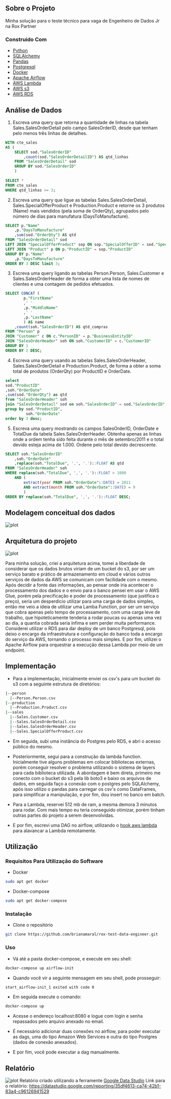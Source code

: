 ## Sobre o Projeto 
Minha solução para o teste técnico para vaga de Engenheiro de Dados Jr na Rox Partner

### Construido Com
* [Python](https://www.python.org/)
* [SQLAlchemy](https://www.sqlalchemy.org/)
* [Pandas](https://pandas.pydata.org/)
* [Postgresql](https://www.postgresql.org/)
* [Docker](https://www.docker.com/)
* [Apache Airflow](https://airflow.apache.org/)
* [AWS Lambda](https://aws.amazon.com/pt/lambda/?nc2=type_a)
* [AWS s3](https://aws.amazon.com/pt/s3/?nc2=type_a)
* [AWS RDS](https://aws.amazon.com/pt/rds/?nc2=type_a)

## Análise de Dados
1. Escreva uma query que retorna a quantidade de linhas na tabela Sales.SalesOrderDetail pelo campo SalesOrderID, desde que tenham pelo menos três linhas de detalhes.
```sql
WITH cte_sales
AS (
	SELECT sod."SalesOrderID"
		,count(sod."SalesOrderDetailID") AS qtd_linhas
	FROM "SalesOrderDetail" sod
	GROUP BY sod."SalesOrderID"
	)
	
SELECT *
FROM cte_sales
WHERE qtd_linhas >= 3;
```
2. Escreva uma query que ligue as tabelas Sales.SalesOrderDetail, Sales.SpecialOfferProduct e Production.Product e retorne os 3 produtos (Name) mais vendidos (pela soma de OrderQty), agrupados pelo número de dias para manufatura (DaysToManufacture).
```sql
SELECT p."Name"
	,p."DaysToManufacture"
	,sum(sod."OrderQty") AS qtd
FROM "SalesOrderDetail" sod
LEFT JOIN "SpecialOfferProduct" sop ON sop."SpecialOfferID" = sod."SpecialOfferID"
LEFT JOIN "Product" p ON p."ProductID" = sop."ProductID"
GROUP BY p."Name"
	,p."DaysToManufacture"
ORDER BY 3 DESC limit 3;
```
3. Escreva uma query ligando as tabelas Person.Person, Sales.Customer e Sales.SalesOrderHeader de forma a obter uma lista de nomes de clientes e uma contagem de pedidos efetuados.

```sql
SELECT CONCAT (
		p."FirstName"
		,' '
		,p."MiddleName"
		,' '
		,p."LastName"
		) AS name
	,count(soh."SalesOrderID") AS qtd_compras
FROM "Person" p
JOIN "Customer" c ON c."PersonID" = p."BusinessEntityID"
JOIN "SalesOrderHeader" soh ON soh."CustomerID" = c."CustomerID"
GROUP BY 1
ORDER BY 2 DESC;
```
4.	Escreva uma query usando as tabelas Sales.SalesOrderHeader, Sales.SalesOrderDetail e Production.Product, de forma a obter a soma total de produtos (OrderQty) por ProductID e OrderDate.
```sql
select
sod."ProductID"
,soh."OrderDate"
,sum(sod."OrderQty") as qtd
from "SalesOrderHeader" soh 
join "SalesOrderDetail" sod on soh."SalesOrderID" = sod."SalesOrderID"
group by sod."ProductID",
		 soh."OrderDate"
order by 3 desc;
```
5.	Escreva uma query mostrando os campos SalesOrderID, OrderDate e TotalDue da tabela Sales.SalesOrderHeader. Obtenha apenas as linhas onde a ordem tenha sido feita durante o mês de setembro/2011 e o total devido esteja acima de 1.000. Ordene pelo total devido decrescente.
```sql
SELECT soh."SalesOrderID"
	,soh."OrderDate"
	,replace(soh."TotalDue", ',', '.')::FLOAT AS qtd
FROM "SalesOrderHeader" soh
WHERE replace(soh."TotalDue", ',', '.')::FLOAT > 1000
	AND (
		extract(year FROM soh."OrderDate"::DATE) = 2011
		AND extract(month FROM soh."OrderDate"::DATE) = 9
		)
ORDER BY replace(soh."TotalDue", ',', '.')::FLOAT DESC;
```
## Modelagem conceitual dos dados
![plot](./src/diagrama.png)

## Arquitetura do projeto
![plot](./src/arquitetura.png)

Para minha solução, criei a arquitetura acima, tomei a liberdade de considerar que os dados brutos viriam de um bucket do s3, por ser um serviço barato e prático de armazenamento em cloud
e vários outros serviços de dados da AWS se comunicam com facilidade com o mesmo. Após decidir a fonte das informações, ao pensar onde iria acontecer o processamento dos dados e o envio para o banco
pensei em usar o AWS Glue, porém pela precificação e poder de processamento (que justifica o preço), seria um desperdicio utilizar para uma carga de dados simples, então me veio a ideia de utilizar uma Lamba Function,
por ser um serviço que cobra apenas pelo tempo de processamento, com uma carga leve de trabalho, que hipoteticamente tenderia a rodar poucas ou apenas uma vez ao dia, a quantia cobrada seria ínfima e sem perder muita performance.
Considerei utilizar o RDS para dar deploy de um banco Postgresql, pois deixo o encargo da infraestrutura e configuração do banco toda a encargo do serviço da AWS, tornando o processo mais simples. E por fim, utilizei o Apache Airflow para orquestrar a execução dessa Lambda por meio de um endpoint.

## Implementação

* Para a implementação, inicialmente enviei os csv's para um bucket do s3 com a seguinte estrutura de diretórios:
```sh
|--person
  |--Person.Person.csv
|--production
  |--Production.Product.csv
|--sales
  |--Sales.Customer.csv
  |--Sales.SalesOrderDetail.csv
  |--Sales.SalesOrderHeader.csv
  |--Sales.SpecialOfferProduct.csv
```

* Em seguida, subi uma instância do Postgres pelo RDS, e abri o acesso público do mesmo.

* Posteriormente, segui para a construção da lambda function. Inicialmente tive alguns problemas em colocar bibliotecas externas, porém conseguir resolver o problema utilizando o sistema de layers para cada biblioteca utilizada. A abordagem é bem direta, primeiro me conecto com o bucket do s3 pela lib boto3 e baixo os arquivos de dados, em seguida faço a conexão com o postgres pelo SQLAlchemy, após isso utilizo o pandas para carregar os csv's como DataFrames, para simplificar a manipulação, e por fim, dou insert no banco em batch.

* Para a Lambda, reservei 512 mb de ram, a mesma demora 3 minutos para rodar. Com mais tempo eu teria conseguido otimizar, porém tinham outras partes do projeto a serem desenvolvidas.
* E por fim, escrevi uma DAG no airflow, utilizando o [hook aws lambda](https://airflow.apache.org/docs/apache-airflow/1.10.12/_api/airflow/contrib/hooks/aws_lambda_hook/index.html) para alavancar a Lambda remotamente.

## Utilização

### Requisitos Para Utilização do Software
* Docker
```sh
sudo apt get docker
```
* Docker-compose
```sh
sudo apt get docker-compose
```

### Instalação
* Clone o repositório
```sh
git clone https://github.com/brianamaral/rox-test-data-engineer.git
```

### Uso
* Vá até a pasta docker-compose, e execute em seu shell:
```sh
docker-compose up airflow-init
```
* Quando você vir a seguinte mensagem em seu shell, pode prosseguir:
```sh
start_airflow-init_1 exited with code 0
```
* Em seguida execute o comando:
```sh
docker-compose up
```
* Acesse o endereço localhost:8080 e logue com login e senha repassados pelo arquivo anexado no email.

* É necessário adicionar duas conexões no airflow, para poder executar as dags, uma do tipo Amazon Web Services e outra do tipo Postgres (dados de conexão anexados).

* E por fim, você pode executar a dag manualmente.

## Relatório
![plot](./src/relatorio.png)
Relatório criado utilizando a ferramente [Google Data Studio](https://datastudio.google.com/u/0/)
Link para o relatório: https://datastudio.google.com/reporting/35df4613-ca74-42b1-83a4-c96126941529

